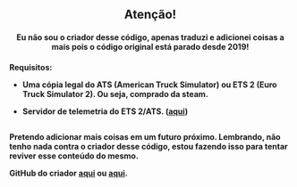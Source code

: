 <h2 align="center"> Atenção! </h2>

<h4 align="center">Eu não sou o criador desse código, apenas traduzi e adicionei coisas a mais pois o código original está parado desde 2019!<h4>

Requisitos:

- Uma cópia legal do ATS (American Truck Simulator) ou ETS 2 
(Euro Truck Simulator 2). Ou seja, comprado da steam.

- Servidor de telemetria do ETS 2/ATS. ([aqui](https://github.com/Funbit/ets2-telemetry-server))

<div align=""> <h2 ></h2>

Pretendo adicionar mais coisas em um futuro próximo. Lembrando, não tenho nada contra o criador desse código, estou fazendo isso para tentar reviver esse conteúdo do mesmo.

GitHub do criador [aqui](https://github.com/Shetty073) ou [aqui](https://github.com/Shetty073/ets2-ats-custom-discord-rich-presence/releases/tag/1.0).